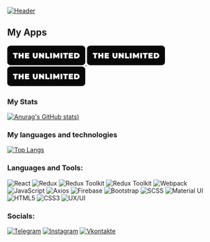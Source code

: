 [![Header](https://media.giphy.com/media/3o6ZtpxSZbQRRnwCKQ/giphy.gif)](https://t.me/hatesLov)

## My Apps

<a href="https://market-place-8v8rnw1y6-loveeeeer.vercel.app" target="_blank">
  <img src="https://github.com/AlexeyShpavda/alexeyshpavda/blob/master/assets/the_unlimited.png" alt="The Unlimited" width="180"/>
</a>
<a href="https://fast-company-gylbh7if7-loveeeeer.vercel.app" target="_blank">
  <img src="https://github.com/AlexeyShpavda/alexeyshpavda/blob/master/assets/the_unlimited.png" alt="The Unlimited" width="180"/>
</a>
<a href="https://cenema-k0qsujurf-loveeeeer.vercel.app" target="_blank">
  <img src="https://github.com/AlexeyShpavda/alexeyshpavda/blob/master/assets/the_unlimited.png" alt="The Unlimited" width="180"/>
</a>

### My Stats

[![Anurag's GitHub stats](https://github-readme-stats.vercel.app/api?username=LOVEEEEER&show_icons=true&theme=radical))](https://github.com/anuraghazra/github-readme-stats)

### My languages and technologies

[![Top Langs](https://github-readme-stats.vercel.app/api/top-langs/?username=LOVEEEEER&layout=compact)](https://github.com/anuraghazra/github-readme-stats)

### Languages and Tools:

![React](https://img.shields.io/badge/-React-61dafb)
![Redux](https://img.shields.io/badge/-Redux-blueviolet)
![Redux Toolkit](https://img.shields.io/badge/-Redux%20Toolkit-blueviolet)
![Redux Toolkit](https://img.shields.io/badge/-Redux%20Thunk-orange)
![Webpack](https://img.shields.io/badge/-Webpack-1d76fb)
![JavaScript](https://img.shields.io/badge/-JavaScript-ffdb2c)
![Axios](https://img.shields.io/badge/-axios-orange)
![Firebase](https://img.shields.io/badge/-Firebase-yellow)
![Bootstrap](https://img.shields.io/badge/-bootstrap-blueviolet)
![SCSS](https://img.shields.io/badge/-SCSS-ff69b4)
![Material UI](https://img.shields.io/badge/-Material%20UI-blue)
![HTML5](https://img.shields.io/badge/-HTML5-grey)
![CSS3](https://img.shields.io/badge/-CSS3-blue)
![UX/UI](https://img.shields.io/badge/-UX%2FUI-blueviolet)

### Socials:

[![Telegram](https://img.shields.io/badge/-Telegram-090909?style=for-the-badge&logo=telegram&logoColor=27A0D9)](https://t.me/hatesLov)
[![Instagram](https://img.shields.io/badge/-Instagram-090909?style=for-the-badge&logo=instagram&logoColor=B4068E)](https://www.instagram.com/tap_loveeeer/)
[![Vkontakte](https://img.shields.io/badge/-Vkontakte-090909?style=for-the-badge&logo=Vk&logoColor=4F7DB3)](https://vk.com/demyanenkoweb)
